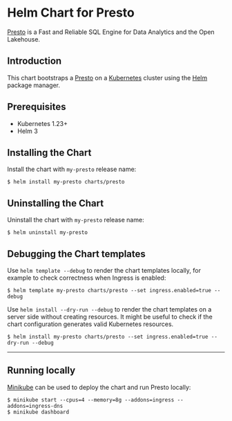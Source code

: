 # Helm Chart for Presto
[Presto](https://prestodb.io) is a Fast and Reliable SQL Engine for Data Analytics and the Open Lakehouse.

## Introduction
This chart bootstraps a [Presto](https://github.com/prestodb/presto) on a [Kubernetes](https://kubernetes.io) cluster using the [Helm](https://helm.sh) package manager.

## Prerequisites
- Kubernetes 1.23+
- Helm 3

## Installing the Chart
Install the chart with `my-presto` release name:
```shell
$ helm install my-presto charts/presto
```

## Uninstalling the Chart
Uninstall the chart with `my-presto` release name:
```shell
$ helm uninstall my-presto
```

## Debugging the Chart templates
Use `helm template --debug` to render the chart templates locally, for example to check correctness when Ingress is enabled:
```shell
$ helm template my-presto charts/presto --set ingress.enabled=true --debug
```

Use `helm install --dry-run --debug` to render the chart templates on a server side without creating resources.
It might be useful to check if the chart configuration generates valid Kubernetes resources.
```shell
$ helm install my-presto charts/presto --set ingress.enabled=true --dry-run --debug
```

---
## Running locally
[Minikube](https://minikube.sigs.k8s.io) can be used to deploy the chart and run Presto locally:
```shell
$ minikube start --cpus=4 --memory=8g --addons=ingress --addons=ingress-dns
$ minikube dashboard
```
